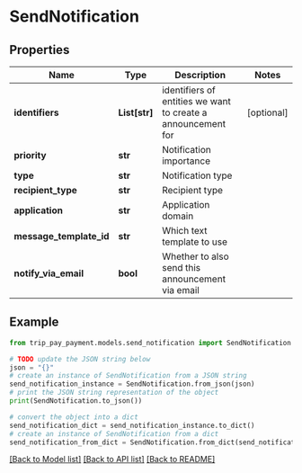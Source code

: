 # SendNotification


## Properties

Name | Type | Description | Notes
------------ | ------------- | ------------- | -------------
**identifiers** | **List[str]** | identifiers of entities we want to create a announcement for | [optional] 
**priority** | **str** | Notification importance | 
**type** | **str** | Notification type | 
**recipient_type** | **str** | Recipient type | 
**application** | **str** | Application domain | 
**message_template_id** | **str** | Which text template to use | 
**notify_via_email** | **bool** | Whether to also send this announcement via email | 

## Example

```python
from trip_pay_payment.models.send_notification import SendNotification

# TODO update the JSON string below
json = "{}"
# create an instance of SendNotification from a JSON string
send_notification_instance = SendNotification.from_json(json)
# print the JSON string representation of the object
print(SendNotification.to_json())

# convert the object into a dict
send_notification_dict = send_notification_instance.to_dict()
# create an instance of SendNotification from a dict
send_notification_from_dict = SendNotification.from_dict(send_notification_dict)
```
[[Back to Model list]](../README.md#documentation-for-models) [[Back to API list]](../README.md#documentation-for-api-endpoints) [[Back to README]](../README.md)


